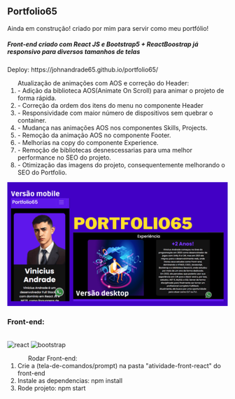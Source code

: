 ﻿## Portfolio65
<p>Ainda em construção! criado por mim para servir como meu portfólio!</p>
<h5>Front-end criado com React JS e Bootstrap5 + ReactBoostrap já responsivo para diversos tamanhos de telas</h5>
<p>Deploy: https://johnandrade65.github.io/portfolio65/</p>

<ol>Atualização de animações com AOS e correção do Header:
  <li>- Adição da biblioteca AOS(Animate On Scroll) para animar o projeto de forma rápida.</li>
  <li>- Correção da ordem dos itens do menu no componente Header</li>
  <li>- Responsividade com maior número de dispositivos sem quebrar o container.</li>
  <li>- Mudança nas animações AOS nos componentes Skills, Projects.</li>
  <li>- Remoção da animação AOS no componente Footer.</li>
  <li>- Melhorias na copy do componente Experience.</li>
  <li>- Remoção de bibliotecas desnescessarias para uma melhor performance no SEO do projeto.</li>
  <li>- Otimização das imagens do projeto, consequentemente melhorando o SEO do Portfolio.</li>
</ol>
<img src="./src/images/readme.png" alt="Screen Capture">
<div>
  <h3>Front-end:</h3>
  <div style="display: inline_block"><br/>
    <img alt="react" src="https://img.shields.io/badge/React-20232A?style=for-the-badge&logo=react&logoColor=61DAFB"/>
    <img alt="bootstrap" src="https://img.shields.io/badge/Bootstrap-563D7C?style=for-the-badge&logo=bootstrap&logoColor=white"/>
  </div>
</div>
<ol>
<ol>Rodar Front-end:</ol>
  <li>Crie a (tela-de-comandos/prompt) na pasta "atividade-front-react" do front-end</li>
  <li>Instale as dependencias: npm install</li>
  <li>Rode projeto: npm start</li>
</ol>

